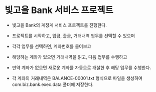 # 빛고을 Bank 서비스 프로젝트

* 빛고을 Bank의 계정계 서비스 프로젝트를 진행한다.
* 프로젝트를 시작하고, 입금, 출금, 거래내역 업무를 선택할 수 있으며
* 각각 업무를 선택하면, 계좌번호를 물어보고
* 해당하는 계좌가 있으면 거래내역을 읽고, 다음 업무를 수행하고
* 만약 계좌가 없으면 새로운 계좌를 자동으로 개설한 후 해당 업무를 수행한다.

* 각 계좌의 거래내역은 BALANCE-00001.txt 형식으로 파일을 생성하여 com.biz.bank.exec.data 폴더에 저장한다.

